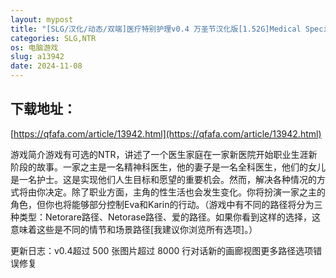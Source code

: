 ```yaml
---
layout: mypost
title: "[SLG/汉化/动态/双端]医疗特别护理v0.4 万圣节汉化版[1.52G]Medical Special Care[移动/百度]"
categories: SLG,NTR
os: 电脑游戏
slug: a13942
date: 2024-11-08
---
```


## 下载地址：

[https://qfafa.com/article/13942.html](https://qfafa.com/article/13942.html)

游戏简介游戏有可选的NTR，讲述了一个医生家庭在一家新医院开始职业生涯新阶段的故事。一家之主是一名精神科医生，他的妻子是一名全科医生，他们的女儿是一名护士。这是实现他们人生目标和愿望的重要机会。然而，解决各种情况的方式将由你决定。除了职业方面，主角的性生活也会发生变化。你将扮演一家之主的角色，但你也将能够部分控制Eva和Karin的行动。（游戏中有不同的路径将分为三种类型：Netorare路径、Netorase路径、爱的路径。如果你看到这样的选择，这意味着这些是不同的情节和场景路径\[我建议你浏览所有选项\]。）

更新日志：v0.4超过 500 张图片超过 8000 行对话新的画廊视图更多路径选项错误修复